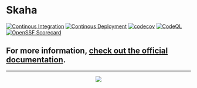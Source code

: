 # Skaha

[![Continous Integration](https://github.com/shinybrar/skaha/actions/workflows/ci.yml/badge.svg)](https://github.com/shinybrar/skaha/actions/workflows/ci.yml)
[![Continous Deployment](https://github.com/shinybrar/skaha/actions/workflows/cd.yml/badge.svg)](https://github.com/shinybrar/skaha/actions/workflows/cd.yml)
[![codecov](https://codecov.io/gh/shinybrar/skaha/graph/badge.svg?token=T247EQ0S2M)](https://codecov.io/gh/shinybrar/skaha)
[![CodeQL](https://github.com/shinybrar/skaha/actions/workflows/codeql-analysis.yml/badge.svg)](https://github.com/shinybrar/skaha/actions/workflows/codeql-analysis.yml)
[![OpenSSF Scorecard](https://api.scorecard.dev/projects/github.com/shinybrar/skaha/badge)](https://scorecard.dev/viewer/?uri=github.com/shinybrar/skaha)

## For more information, [check out the official documentation](https://shinybrar.github.io/skaha/).

---
<p align="center">
  <a href="Some Love">
    <img src="https://forthebadge.com/images/badges/built-with-love.svg">
  </a>
</p>

